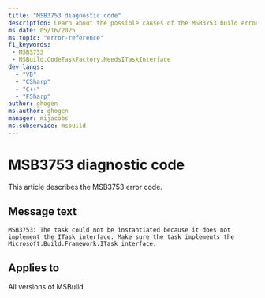 ```yaml
---
title: "MSB3753 diagnostic code"
description: Learn about the possible causes of the MSB3753 build error, and get troubleshooting tips.
ms.date: 05/16/2025
ms.topic: "error-reference"
f1_keywords:
 - MSB3753
 - MSBuild.CodeTaskFactory.NeedsITaskInterface
dev_langs:
  - "VB"
  - "CSharp"
  - "C++"
  - "FSharp"
author: ghogen
ms.author: ghogen
manager: mijacobs
ms.subservice: msbuild
---
```


# MSB3753 diagnostic code

<!-- :::ErrorDefinitionDescription::: -->
<!-- :::editable-content name="introDescription"::: -->
This article describes the MSB3753 error code.
<!-- :::editable-content-end::: -->

## Message text

<!-- :::editable-content name="messageText"::: -->
`MSB3753: The task could not be instantiated because it does not implement the ITask interface. Make sure the task implements the Microsoft.Build.Framework.ITask interface.`
<!-- :::editable-content-end::: -->
<!-- MSB3753: The task could not be instantiated because it does not implement the ITask interface. Make sure the task implements the Microsoft.Build.Framework.ITask interface. -->

<!-- :::editable-content name="postOutputDescription"::: -->
<!--
{StrBegin="MSB3753: "}
-->
<!-- :::editable-content-end::: -->
<!-- :::ErrorDefinitionDescription-end::: -->

## Applies to

All versions of MSBuild
